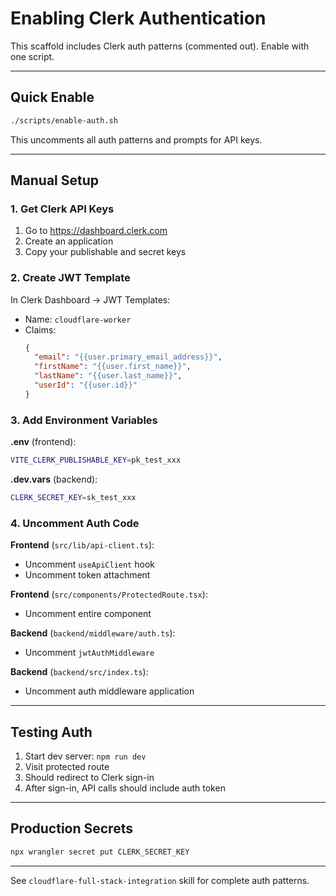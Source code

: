 # Enabling Clerk Authentication

This scaffold includes Clerk auth patterns (commented out). Enable with one script.

---

## Quick Enable

```bash
./scripts/enable-auth.sh
```

This uncomments all auth patterns and prompts for API keys.

---

## Manual Setup

### 1. Get Clerk API Keys

1. Go to https://dashboard.clerk.com
2. Create an application
3. Copy your publishable and secret keys

### 2. Create JWT Template

In Clerk Dashboard → JWT Templates:
- Name: `cloudflare-worker`
- Claims:
  ```json
  {
    "email": "{{user.primary_email_address}}",
    "firstName": "{{user.first_name}}",
    "lastName": "{{user.last_name}}",
    "userId": "{{user.id}}"
  }
  ```

### 3. Add Environment Variables

**.env** (frontend):
```bash
VITE_CLERK_PUBLISHABLE_KEY=pk_test_xxx
```

**.dev.vars** (backend):
```bash
CLERK_SECRET_KEY=sk_test_xxx
```

### 4. Uncomment Auth Code

**Frontend** (`src/lib/api-client.ts`):
- Uncomment `useApiClient` hook
- Uncomment token attachment

**Frontend** (`src/components/ProtectedRoute.tsx`):
- Uncomment entire component

**Backend** (`backend/middleware/auth.ts`):
- Uncomment `jwtAuthMiddleware`

**Backend** (`backend/src/index.ts`):
- Uncomment auth middleware application

---

## Testing Auth

1. Start dev server: `npm run dev`
2. Visit protected route
3. Should redirect to Clerk sign-in
4. After sign-in, API calls should include auth token

---

## Production Secrets

```bash
npx wrangler secret put CLERK_SECRET_KEY
```

---

See `cloudflare-full-stack-integration` skill for complete auth patterns.

